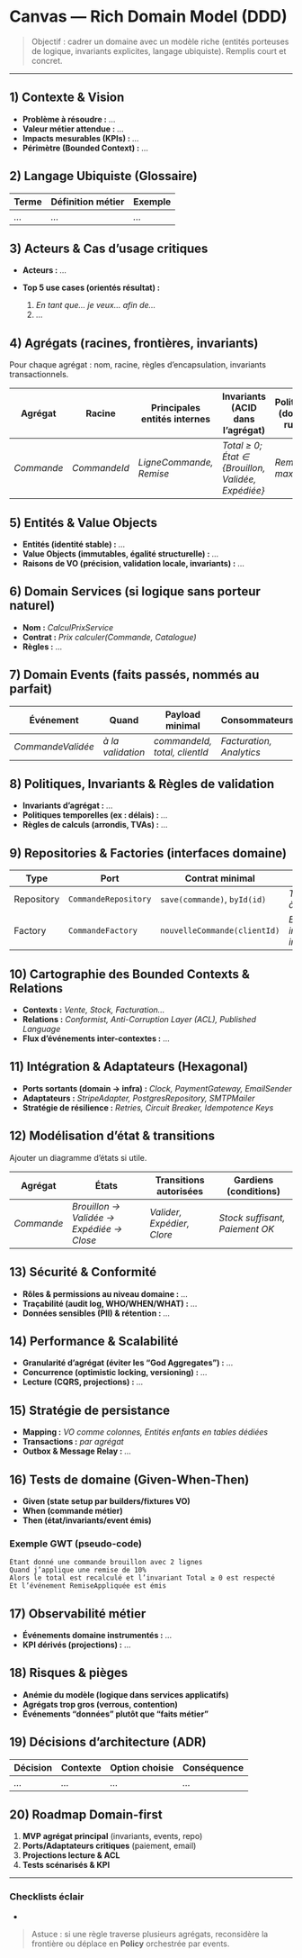 # Canvas — Rich Domain Model (DDD)

> Objectif : cadrer un domaine avec un modèle riche (entités porteuses de logique, invariants explicites, langage ubiquiste). Remplis court et concret.

---

## 1) Contexte & Vision

* **Problème à résoudre :** *…*
* **Valeur métier attendue :** *…*
* **Impacts mesurables (KPIs) :** *…*
* **Périmètre (Bounded Context) :** *…*

## 2) Langage Ubiquiste (Glossaire)

| Terme | Définition métier | Exemple |
| ----- | ----------------- | ------- |
| *…*   | *…*               | *…*     |

## 3) Acteurs & Cas d’usage critiques

* **Acteurs :** *…*
* **Top 5 use cases (orientés résultat) :**

  1. *En tant que… je veux… afin de…*
  2. *…*

## 4) Agrégats (racines, frontières, invariants)

Pour chaque agrégat : nom, racine, règles d’encapsulation, invariants transactionnels.

| Agrégat    | Racine       | Principales entités internes | Invariants (ACID dans l’agrégat)                   | Politiques (domain rules) |
| ---------- | ------------ | ---------------------------- | -------------------------------------------------- | ------------------------- |
| *Commande* | *CommandeId* | *LigneCommande, Remise*      | *Total ≥ 0; État ∈ {Brouillon, Validée, Expédiée}* | *Remise max 20%*          |

## 5) Entités & Value Objects

* **Entités (identité stable) :** *…*
* **Value Objects (immutables, égalité structurelle) :** *…*
* **Raisons de VO (précision, validation locale, invariants) :** *…*

## 6) Domain Services (si logique sans porteur naturel)

* **Nom :** *CalculPrixService*
* **Contrat :** *Prix calculer(Commande, Catalogue)*
* **Règles :** *…*

## 7) Domain Events (faits passés, nommés au parfait)

| Événement         | Quand             | Payload minimal               | Consommateurs            | Outbox ? |
| ----------------- | ----------------- | ----------------------------- | ------------------------ | -------- |
| *CommandeValidée* | *à la validation* | *commandeId, total, clientId* | *Facturation, Analytics* | *Oui*    |

## 8) Politiques, Invariants & Règles de validation

* **Invariants d’agrégat :** *…*
* **Politiques temporelles (ex : délais) :** *…*
* **Règles de calculs (arrondis, TVAs) :** *…*

## 9) Repositories & Factories (interfaces domaine)

| Type       | Port                 | Contrat minimal              | Notes                         |
| ---------- | -------------------- | ---------------------------- | ----------------------------- |
| Repository | `CommandeRepository` | `save(commande)`, `byId(id)` | *Transaction à l’agrégat*     |
| Factory    | `CommandeFactory`    | `nouvelleCommande(clientId)` | *Enforce invariants initiaux* |

## 10) Cartographie des Bounded Contexts & Relations

* **Contexts :** *Vente, Stock, Facturation…*
* **Relations :** *Conformist, Anti-Corruption Layer (ACL), Published Language*
* **Flux d’événements inter-contextes :** *…*

## 11) Intégration & Adaptateurs (Hexagonal)

* **Ports sortants (domain → infra) :** *Clock, PaymentGateway, EmailSender*
* **Adaptateurs :** *StripeAdapter, PostgresRepository, SMTPMailer*
* **Stratégie de résilience :** *Retries, Circuit Breaker, Idempotence Keys*

## 12) Modélisation d’état & transitions

Ajouter un diagramme d’états si utile.

| Agrégat    | États                                    | Transitions autorisées     | Gardiens (conditions)          |
| ---------- | ---------------------------------------- | -------------------------- | ------------------------------ |
| *Commande* | *Brouillon → Validée → Expédiée → Close* | *Valider, Expédier, Clore* | *Stock suffisant, Paiement OK* |

## 13) Sécurité & Conformité

* **Rôles & permissions au niveau domaine :** *…*
* **Traçabilité (audit log, WHO/WHEN/WHAT) :** *…*
* **Données sensibles (PII) & rétention :** *…*

## 14) Performance & Scalabilité

* **Granularité d’agrégat (éviter les “God Aggregates”) :** *…*
* **Concurrence (optimistic locking, versioning) :** *…*
* **Lecture (CQRS, projections) :** *…*

## 15) Stratégie de persistance

* **Mapping :** *VO comme colonnes, Entités enfants en tables dédiées*
* **Transactions :** *par agrégat*
* **Outbox & Message Relay :** *…*

## 16) Tests de domaine (Given-When-Then)

* **Given (state setup par builders/fixtures VO)**
* **When (commande métier)**
* **Then (état/invariants/event émis)**

### Exemple GWT (pseudo-code)

```
Étant donné une commande brouillon avec 2 lignes
Quand j’applique une remise de 10%
Alors le total est recalculé et l’invariant Total ≥ 0 est respecté
Et l’événement RemiseAppliquée est émis
```

## 17) Observabilité métier

* **Événements domaine instrumentés :** *…*
* **KPI dérivés (projections) :** *…*

## 18) Risques & pièges

* **Anémie du modèle (logique dans services applicatifs)**
* **Agrégats trop gros (verrous, contention)**
* **Événements “données” plutôt que “faits métier”**

## 19) Décisions d’architecture (ADR)

| Décision | Contexte | Option choisie | Conséquence |
| -------- | -------- | -------------- | ----------- |
| *…*      | *…*      | *…*            | *…*         |

## 20) Roadmap Domain-first

1. **MVP agrégat principal** (invariants, events, repo)
2. **Ports/Adaptateurs critiques** (paiement, email)
3. **Projections lecture & ACL**
4. **Tests scénarisés & KPI**

---

### Checklists éclair

*

> Astuce : si une règle traverse plusieurs agrégats, reconsidère la frontière ou déplace en **Policy** orchestrée par events.
